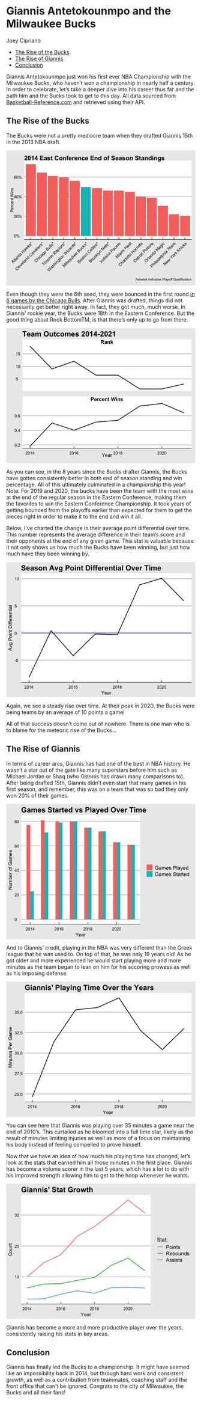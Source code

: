 Giannis Antetokounmpo and the Milwaukee Bucks
================
Joey Cipriano

-   [The Rise of the Bucks](#the-rise-of-the-bucks)
-   [The Rise of Giannis](#the-rise-of-giannis)
-   [Conclusion](#conclusion)

Giannis Antetokounmpo just won his first ever NBA Championship with the
Milwaukee Bucks, who haven’t won a championship in nearly half a
century. In order to celebrate, let’s take a deeper dive into his career
thus far and the path him and the Bucks took to get to this day. All
data sourced from
[Basketball-Reference.com](https://www.basketball-reference.com/) and
retrieved using their API.

## The Rise of the Bucks

The Bucks were not a pretty mediocre team when they drafted Giannis 15th
in the 2013 NBA draft.

<img src="bball_ref_files/figure-gfm/east-conf-1.png" style="display: block; margin: auto;" />

Even though they were the 6th seed, they were bounced in the first round
[in 6 games by the Chicago
Bulls](https://www.landofbasketball.com/yearbyyear/2014_2015_playoffs_brackets.htm).
After Giannis was drafted, things did not necessarily get better right
away. In fact, they got much, much worse. In Giannis’ rookie year, the
Bucks were 18th in the Eastern Conference. But the good thing about Rock
BottomTM, is that there’s only up to go from there.

<img src="bball_ref_files/figure-gfm/team-outcomes-1.png" style="display: block; margin: auto;" />

As you can see, in the 8 years since the Bucks drafter Giannis, the
Bucks have gotten consistently better in both end of season standing and
win percentage. All of this ultimately culminated in a championship this
year! Note: For 2019 and 2020, the bucks have been the team with the
most wins at the end of the regular season in the Eastern Conference,
making them the favorites to win the Eastern Conference Championship. It
took years of getting bounced from the playoffs earlier than expected
for them to get the pieces right in order to make it to the end and win
it all.

Below, I’ve charted the change in their average point differential over
time. This number represents the average difference in their team’s
score and their opponents at the end of any given game. This stat is
valuable because it not only shows us how much the Bucks have been
winning, but just how much have they been winning by.

<img src="bball_ref_files/figure-gfm/point-diff-1.png" style="display: block; margin: auto;" />

Again, we see a steady rise over time. At their peak in 2020, the Bucks
were being teams by an average of 10 points a game!

All of that success doesn’t come out of nowhere. There is one man who is
to blame for the meteoric rise of the Bucks…

## The Rise of Giannis

In terms of career arcs, Giannis has had one of the best in NBA history.
He wasn’t a star out of the gate like many superstars before him such as
Michael Jordan or Shaq (who Giannis has drawn many comparisons to).
After being drafted 15th, Giannis didn’t even start that many games in
his first season, and remember, this was on a team that was so bad they
only won 20% of their games.

<img src="bball_ref_files/figure-gfm/games-started-1.png" style="display: block; margin: auto;" />

And to Giannis’ credit, playing in the NBA was very different than the
Greek league that he was used to. On top of that, he was only 19 years
old! As he got older and more experienced he would start playing more
and more minutes as the team began to lean on him for his sccoring
prowess as well as his imposing defense.

<img src="bball_ref_files/figure-gfm/playing-time-1.png" style="display: block; margin: auto;" />

You can see here that Giannis was playing over 35 minutes a game near
the end of 2010’s. This curtailed as he bloomed into a full time star,
likely as the result of minutes limiting injuries as well as more of a
focus on maintaining his body instead of feeling compelled to prove
himself.

Now that we have an idea of how much his playing time has changed, let’s
look at the stats that earned him all those minutes in the first place.
Giannis has become a volume scorer in the last 5 years, which has a lot
to do with his improved strength allowing him to get to the hoop
whenever he wants.

<img src="bball_ref_files/figure-gfm/giannis-stat-growth-1.png" style="display: block; margin: auto;" />

Giannis has become a more and more productive player over the years,
consistently raising his stats in key areas.

## Conclusion

Giannis has finally led the Bucks to a championship. It might have
seemed like an impossibility back in 2014, but through hard work and
consistent growth, as well as a contribution from teammates, coaching
staff and the front office that can’t be ignored. Congrats to the city
of Milwaukee, the Bucks and all their fans!
